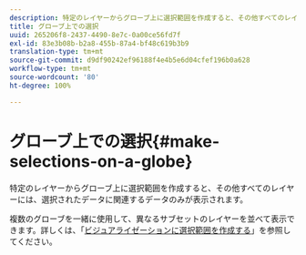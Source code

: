 ```yaml
---
description: 特定のレイヤーからグローブ上に選択範囲を作成すると、その他すべてのレイヤーには、選択されたデータに関連するデータのみが表示されます。
title: グローブ上での選択
uuid: 265206f8-2437-4490-8e7c-0a00ce56fd7f
exl-id: 83e3b08b-b2a8-455b-87a4-bf48c619b3b9
translation-type: tm+mt
source-git-commit: d9df90242ef96188f4e4b5e6d04cfef196b0a628
workflow-type: tm+mt
source-wordcount: '80'
ht-degree: 100%

---
```


# グローブ上での選択{#make-selections-on-a-globe}

特定のレイヤーからグローブ上に選択範囲を作成すると、その他すべてのレイヤーには、選択されたデータに関連するデータのみが表示されます。

複数のグローブを一緒に使用して、異なるサブセットのレイヤーを並べて表示できます。詳しくは、「[ビジュアライゼーションに選択範囲を作成する](../../../../home/c-get-started/c-vis/c-sel-vis/c-sel-vis.md#concept-012870ec22c7476e9afbf3b8b2515746)」を参照してください。
